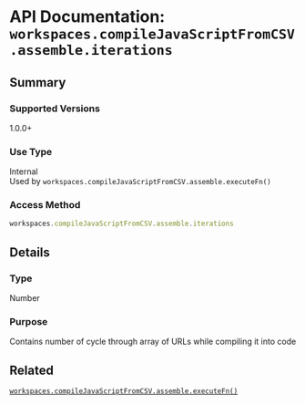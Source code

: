 <!--Update Table of Contents when creating new pages in the API documentation.-->
# API Documentation: `workspaces.compileJavaScriptFromCSV.assemble.iterations`
## Summary
### Supported Versions
1.0.0+
### Use Type
Internal  
Used by `workspaces.compileJavaScriptFromCSV.assemble.executeFn()`
### Access Method
```javascript
workspaces.compileJavaScriptFromCSV.assemble.iterations
```
## Details
### Type
Number
### Purpose
Contains number of cycle through array of URLs while compiling it into code
## Related
[`workspaces.compileJavaScriptFromCSV.assemble.executeFn()`](executeFn&#40;&#41;)